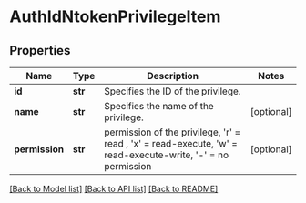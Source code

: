 # AuthIdNtokenPrivilegeItem

## Properties
Name | Type | Description | Notes
------------ | ------------- | ------------- | -------------
**id** | **str** | Specifies the ID of the privilege. | 
**name** | **str** | Specifies the name of the privilege. | [optional] 
**permission** | **str** | permission of the privilege, &#39;r&#39; &#x3D; read , &#39;x&#39; &#x3D; read-execute, &#39;w&#39; &#x3D; read-execute-write, &#39;-&#39; &#x3D; no permission | [optional] 

[[Back to Model list]](../README.md#documentation-for-models) [[Back to API list]](../README.md#documentation-for-api-endpoints) [[Back to README]](../README.md)


